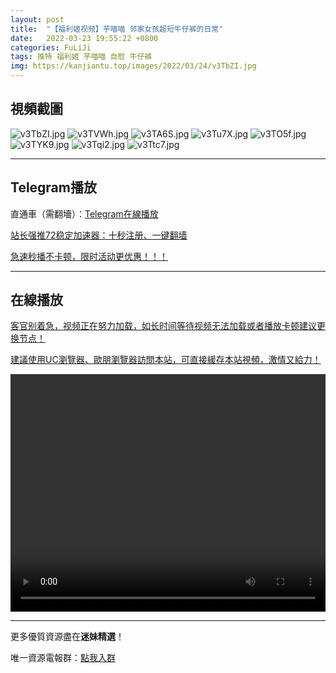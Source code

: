 ```yaml
---
layout: post
title:  "【福利姬视频】芋喵喵 邻家女孩超短牛仔裤的日常"
date:   2022-03-23 19:55:22 +0800
categories: FuLiJi
tags: 推特 福利姬 芋喵喵 自慰 牛仔裤
img: https://kanjiantu.top/images/2022/03/24/v3TbZI.jpg
---
```



## 視頻截圖

![v3TbZI.jpg](https://kanjiantu.top/images/2022/03/24/v3TbZI.jpg)
![v3TVWh.jpg](https://kanjiantu.top/images/2022/03/24/v3TVWh.jpg)
![v3TA6S.jpg](https://kanjiantu.top/images/2022/03/24/v3TA6S.jpg)
![v3Tu7X.jpg](https://kanjiantu.top/images/2022/03/24/v3Tu7X.jpg)
![v3TO5f.jpg](https://kanjiantu.top/images/2022/03/24/v3TO5f.jpg)
![v3TYK9.jpg](https://kanjiantu.top/images/2022/03/24/v3TYK9.jpg)
![v3Tqi2.jpg](https://kanjiantu.top/images/2022/03/24/v3Tqi2.jpg)
![v3Ttc7.jpg](https://kanjiantu.top/images/2022/03/24/v3Ttc7.jpg)

* * *
## Telegram播放

直通車（需翻墻）：[Telegram在線播放](https://t.me/mimeijingxuan/312)

<u>站长强推72稳定加速器：[十秒注册、一键翻墙](https://72vpn.xyz/#/register?code=mimei) </u>


<u>急速秒播不卡顿，限时活动更优惠！！！</u>
* * *
## 在線播放
<u>客官别着急，视频正在努力加载，如长时间等待视频无法加载或者播放卡顿建议更换节点！</u>

<u>建議使用UC瀏覽器、歐朋瀏覽器訪問本站，可直接緩存本站視頻，激情又給力！</u>
<center><video src="https://cdn.publer.io/uploads/videos/6245a794db2797743f7296f7/50656bb755849f5803dd401ed9882bea.mp4" width="100%" height="380px" controls="controls"></video></center>


* * *
更多優質資源盡在**迷妹精選**！

唯一資源電報群：[點我入群](https://t.me/mimeijingxuan)


